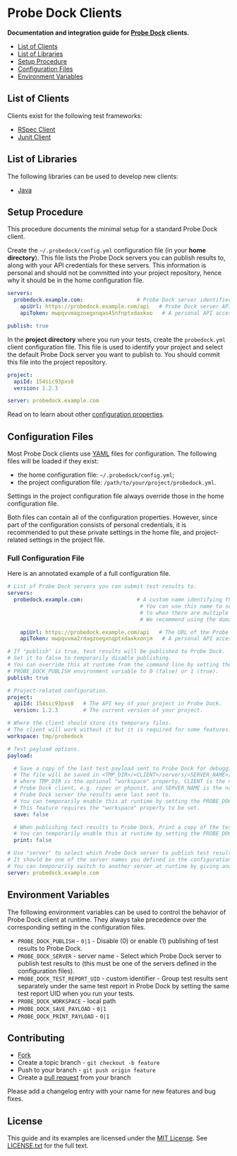 # Probe Dock Clients

**Documentation and integration guide for [Probe Dock](https://github.com/probedock/probedock) clients.**

* [List of Clients](#clients)
* [List of Libraries](#libraries)
* [Setup Procedure](#setup-procedure)
* [Configuration Files](#configuration-files)
* [Environment Variables](#environment-variables)

<a name="clients"></a>
## List of Clients

Clients exist for the following test frameworks:

* [RSpec Client](https://github.com/probedock/probedock-rspec)
* [Junit Client](https://github.com/probedock/probedock-junit)

<a name="libraries"></a>
## List of Libraries

The following libraries can be used to develop new clients:

* [Java](https://github.com/probe-dock/probe-dock-java)

<a name="setup-procedure"></a>
## Setup Procedure

This procedure documents the minimal setup for a standard Probe Dock client.

Create the `~/.probedock/config.yml` configuration file (in your **home directory**).
This file lists the Probe Dock servers you can publish results to, along with your API credentials for these servers.
This information is personal and should not be committed into your project repository, hence why it should be in the home configuration file.

```yml
servers:
  probedock.example.com:                 # Probe Dock server identifier (e.g. domain name)
    apiUrl: https://probedock.example.com/api   # Probe Dock server API URL
    apiToken: mwpqvvmagzoegxnqas45nfnptxdaxkxo   # A personal API access token which you can generate from your profile page in Probe Dock

publish: true
```

In the **project directory** where you run your tests, create the `probedock.yml` client configuration file.
This file is used to identify your project and select the default Probe Dock server you want to publish to.
You should commit this file into the project repository.

```yml
project:
  apiId: 154sic93pxs0
  version: 1.2.3

server: probedock.example.com
```

Read on to learn about other [configuration properties](#configuration-files).

<a name="configuration-files"></a>
## Configuration Files

Most Probe Dock clients use [YAML](http://yaml.org) files for configuration.
The following files will be loaded if they exist:

* the home configuration file: `~/.probedock/config.yml`;
* the project configuration file: `/path/to/your/project/probedock.yml`.

Settings in the project configuration file always override those in the home configuration file.

Both files can contain all of the configuration properties.
However, since part of the configuration consists of personal credentials,
it is recommended to put these private settings in the home file,
and project-related settings in the project file.

### Full Configuration File

Here is an annotated example of a full configuration file.

```yml
# List of Probe Dock servers you can submit test results to.
servers:
  probedock.example.com:                 # A custom name identifying the Probe Dock server.
                                          # You can use this name to select which server to publish
                                          # to when there are multiple servers.
                                          # We recommend using the domain name where it is running.

    apiUrl: https://probedock.example.com/api   # The URL of the Probe Dock server's API.
    apiToken: mwpqvvma2rdagzoegxnqptxdaxkxonjm   # A personal API access token which you can generate from your profile page in Probe Dock.

# If "publish" is true, test results will be published to Probe Dock.
# Set it to false to temporarily disable publishing.
# You can override this at runtime from the command line by setting the
# PROBE_DOCK_PUBLISH environment variable to 0 (false) or 1 (true).
publish: true

# Project-related configuration.
project:
  apiId: 154sic93pxs0   # The API key of your project in Probe Dock.
  version: 1.2.3        # The current version of your project.

# Where the client should store its temporary files.
# The client will work without it but it is required for some features.
workspace: tmp/probedock

# Test payload options.
payload:

  # Save a copy of the last test payload sent to Probe Dock for debugging.
  # The file will be saved in <TMP_DIR>/<CLIENT>/servers/<SERVER_NAME>/payload.json,
  # where TMP_DIR is the optional "workspace" property, CLIENT is the name of the
  # Probe Dock client, e.g. rspec or phpunit, and SERVER_NAME is the name of the
  # Probe Dock server the results were last sent to.
  # You can temporarily enable this at runtime by setting the PROBE_DOCK_SAVE_PAYLOAD environment variable to 1.
  # This feature requires the "workspace" property to be set.
  save: false

  # When publishing test results to Probe Dock, Print a copy of the test payload in the console for debugging.
  # You can temporarily enable this at runtime by setting the PROBE_DOCK_PRINT_PAYLOAD environment variable to 1.
  print: false

# Use "server" to select which Probe Dock server to publish test results to.
# It should be one of the server names you defined in the configuration.
# You can temporarily switch to another server at runtime by giving another name in the PROBE_DOCK_SERVER environment variable.
server: probedock.example.com
```

<a name="environment-variables"></a>
## Environment Variables

The following environment variables can be used to control the behavior of Probe Dock client at runtime.
They always take precedence over the corresponding setting in the configuration files.

* `PROBE_DOCK_PUBLISH` - `0|1` - Disable (0) or enable (1) publishing of test results to Probe Dock.
* `PROBE_DOCK_SERVER` - server name - Select which Probe Dock server to publish test results to (this must be one of the servers defined in the configuration files).
* `PROBE_DOCK_TEST_REPORT_UID` - custom identifier - Group test results sent separately under the same test report in Probe Dock by setting the same test report UID when you run your tests.
* `PROBE_DOCK_WORKSPACE` - local path
* `PROBE_DOCK_SAVE_PAYLOAD` - `0|1`
* `PROBE_DOCK_PRINT_PAYLOAD` - `0|1`

## Contributing

* [Fork](https://help.github.com/articles/fork-a-repo)
* Create a topic branch - `git checkout -b feature`
* Push to your branch - `git push origin feature`
* Create a [pull request](http://help.github.com/pull-requests/) from your branch

Please add a changelog entry with your name for new features and bug fixes.

## License

This guide and its examples are licensed under the [MIT License](http://opensource.org/licenses/MIT).
See [LICENSE.txt](LICENSE.txt) for the full text.
